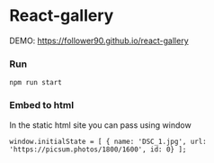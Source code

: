 # React-gallery

DEMO: https://follower90.github.io/react-gallery

### Run
`npm run start`

### Embed to html

In the static html site you can pass using window

`window.initialState = [ { name: 'DSC_1.jpg', url: 'https://picsum.photos/1800/1600', id: 0} ];`
